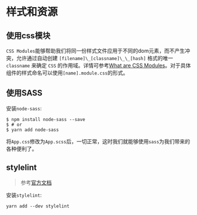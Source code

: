# 样式和资源

## 使用css模块
`CSS Modules`能够帮助我们将同一份样式文件应用于不同的dom元素，而不产生冲突，允许通过自动创建 `[filename]\_[classname]\_\_[hash]` 格式的唯一 `classname` 来确定 `CSS` 的作用域。详情可参考[What are CSS Modules](https://css-tricks.com/css-modules-part-1-need/)。对于具体组件的样式命名可以使用`[name].module.css`的形式。

## 使用SASS

安装`node-sass`:

```
$ npm install node-sass --save
$ # or
$ yarn add node-sass
```

将`App.css`修改为`App.scss`后，一切正常，这时我们就能够使用`sass`为我们带来的各种便利了。

## stylelint

> 参考[官方文档](https://stylelint.io/)

安装`stylelint`:

```
yarn add --dev stylelint
```